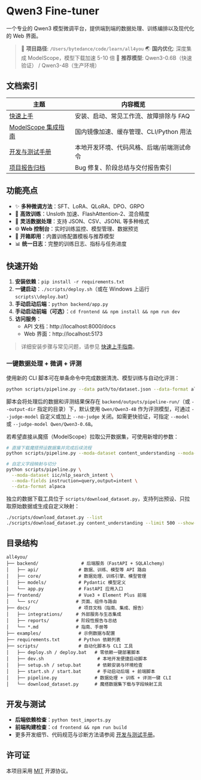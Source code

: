 # Qwen3 Fine-tuner

一个专业的 Qwen3 模型微调平台，提供端到端的数据处理、训练编排以及现代化的 Web 界面。

> 📍 **项目路径**: `/Users/bytedance/code/learn/all4you`
> 🌏 **国内优化**: 深度集成 ModelScope，模型下载加速 5-10 倍
> 🚀 **推荐模型**: Qwen3-0.6B（快速验证） / Qwen3-4B（生产环境）

## 文档索引

| 主题 | 内容概览 |
| --- | --- |
| [快速上手](docs/getting-started.md) | 安装、启动、常见工作流、故障排除与 FAQ |
| [ModelScope 集成指南](docs/integrations/modelscope.md) | 国内镜像加速、缓存管理、CLI/Python 用法 |
| [开发与测试手册](docs/development.md) | 本地开发环境、代码风格、后端/前端测试命令 |
| [项目报告归档](docs/reports/README.md) | Bug 修复、阶段总结与交付报告索引 |

## 功能亮点

- ✨ **多种微调方法**：SFT、LoRA、QLoRA、DPO、GRPO
- 🚀 **高效训练**：Unsloth 加速、FlashAttention-2、混合精度
- 💾 **灵活数据处理**：支持 JSON、CSV、JSONL 等多种格式
- 🌐 **Web 控制台**：实时训练监控、模型管理、数据预览
- 🎯 **开箱即用**：内置训练配置模板与推荐模型
- 📊 **统一日志**：完整的训练日志、指标与任务进度

## 快速开始

1. **安装依赖**：`pip install -r requirements.txt`
2. **一键启动**：`./scripts/deploy.sh`（或在 Windows 上运行 `scripts\\deploy.bat`）
3. **手动启动后端**：`python backend/app.py`
4. **手动启动前端（可选）**：`cd frontend && npm install && npm run dev`
5. **访问服务**：
   - API 文档：http://localhost:8000/docs
   - Web 界面：http://localhost:5173

> 详细安装步骤与常见问题，请参见 [快速上手指南](docs/getting-started.md)。

### 一键数据处理 + 微调 + 评测

使用新的 CLI 脚本可在单条命令中完成数据清洗、模型训练与自动化评测：

```bash
python scripts/pipeline.py --data path/to/dataset.json --data-format alpaca --eval-ratio 0.1
```

脚本会将处理后的数据和评测结果保存在 `backend/outputs/pipeline-run/`（或 `--output-dir` 指定的目录）下，默认使用 `Qwen/Qwen3-4B` 作为评测模型，可通过 `--judge-model` 自定义或加上 `--no-judge` 关闭。如需更快验证，可指定 `--model` 或 `--judge-model Qwen/Qwen3-0.6B`。

若希望直接从魔搭（ModelScope）拉取公开数据集，可使用新增的参数：

```bash
# 直接下载魔搭预设数据集并完成后续流程
python scripts/pipeline.py --moda-dataset content_understanding --moda-limit 2000

# 自定义字段映射与切分
python scripts/pipeline.py \
  --moda-dataset iic/nlp_search_intent \
  --moda-fields instruction=query,output=intent \
  --data-format alpaca
```

独立的数据下载工具位于 `scripts/download_dataset.py`，支持列出预设、只拉取原始数据或生成自定义映射：

```bash
./scripts/download_dataset.py --list
./scripts/download_dataset.py content_understanding --limit 500 --show-json
```

## 目录结构

```
all4you/
├── backend/                # 后端服务（FastAPI + SQLAlchemy）
│   ├── api/               # 数据、训练、模型等 API 路由
│   ├── core/              # 数据处理、训练引擎、模型管理
│   ├── models/            # Pydantic 模型定义
│   └── app.py             # FastAPI 应用入口
├── frontend/              # Vue3 + Element Plus 前端
│   └── src/              # 页面、组件与路由
├── docs/                  # 项目文档（指南、集成、报告）
│   ├── integrations/     # 外部服务与生态集成
│   ├── reports/          # 阶段性报告与总结
│   └── *.md              # 指南、手册等
├── examples/              # 示例数据与配置
├── requirements.txt       # Python 依赖列表
├── scripts/               # 自动化脚本与 CLI 工具
│   ├── deploy.sh / deploy.bat   # 零依赖一键部署脚本
│   ├── dev.sh                    # 本地开发便捷启动脚本
│   ├── setup.sh / setup.bat      # 依赖安装与环境检查
│   ├── start.sh / start.bat      # 手动启动后端 + 前端脚本
│   ├── pipeline.py              # 数据处理 + 训练 + 评测一键 CLI
│   └── download_dataset.py      # 魔搭数据集下载与字段映射工具
```

## 开发与测试

- **后端依赖检查**：`python test_imports.py`
- **前端构建检查**：`cd frontend && npm run build`
- 更多开发细节、代码规范与诊断方法请参阅 [开发与测试手册](docs/development.md)。

## 许可证

本项目采用 [MIT](LICENSE) 开源协议。
